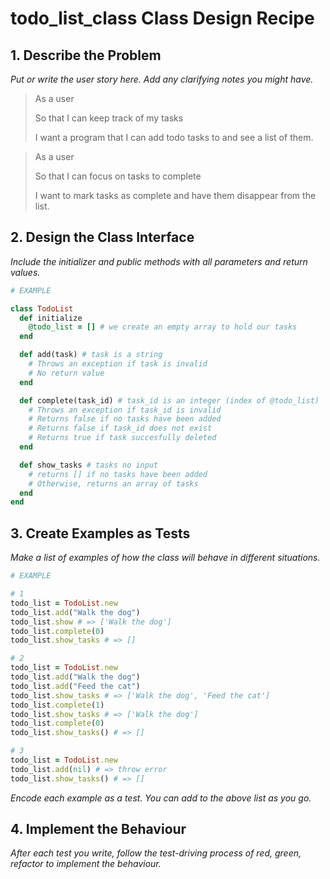 # todo_list_class Class Design Recipe

## 1. Describe the Problem

_Put or write the user story here. Add any clarifying notes you might have._

> As a user
> 
>So that I can keep track of my tasks
>
>I want a program that I can add todo tasks to and see a list of them.

> As a user
> 
> So that I can focus on tasks to complete
> 
> I want to mark tasks as complete and have them disappear from the list.

## 2. Design the Class Interface

_Include the initializer and public methods with all parameters and return values._

```ruby
# EXAMPLE

class TodoList
  def initialize
    @todo_list = [] # we create an empty array to hold our tasks
  end

  def add(task) # task is a string
    # Throws an exception if task is invalid
    # No return value
  end

  def complete(task_id) # task_id is an integer (index of @todo_list)
    # Throws an exception if task_id is invalid
    # Returns false if no tasks have been added
    # Returns false if task_id does not exist
    # Returns true if task succesfully deleted
  end

  def show_tasks # tasks no input
    # returns [] if no tasks have been added
    # Otherwise, returns an array of tasks
  end
end
```

## 3. Create Examples as Tests

_Make a list of examples of how the class will behave in different situations._

```ruby
# EXAMPLE

# 1
todo_list = TodoList.new
todo_list.add("Walk the dog")
todo_list.show # => ['Walk the dog']
todo_list.complete(0)
todo_list.show_tasks # => []

# 2
todo_list = TodoList.new
todo_list.add("Walk the dog")
todo_list.add("Feed the cat")
todo_list.show_tasks # => ['Walk the dog', 'Feed the cat']
todo_list.complete(1)
todo_list.show_tasks # => ['Walk the dog']
todo_list.complete(0)
todo_list.show_tasks() # => []

# 3
todo_list = TodoList.new
todo_list.add(nil) # => throw error
todo_list.show_tasks() # => []

```

_Encode each example as a test. You can add to the above list as you go._

## 4. Implement the Behaviour

_After each test you write, follow the test-driving process of red, green, refactor to implement the behaviour._
